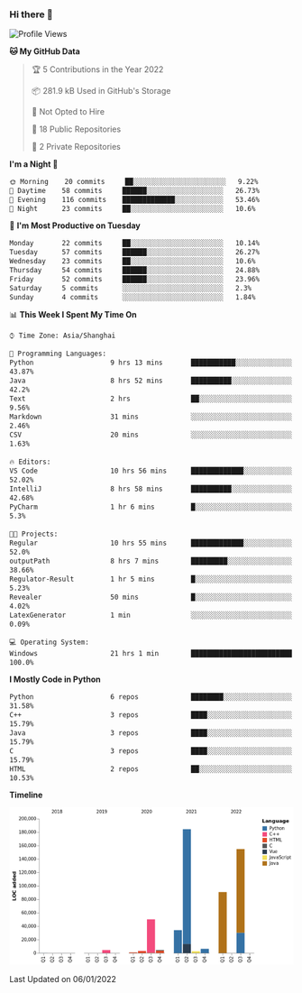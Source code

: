 ### Hi there 👋

<!--START_SECTION:waka-->
![Profile Views](http://img.shields.io/badge/Profile%20Views-0-blue)

**🐱 My GitHub Data** 

> 🏆 5 Contributions in the Year 2022
 > 
> 📦 281.9 kB Used in GitHub's Storage 
 > 
> 🚫 Not Opted to Hire
 > 
> 📜 18 Public Repositories 
 > 
> 🔑 2 Private Repositories  
 > 
**I'm a Night 🦉** 

```text
🌞 Morning    20 commits     ██░░░░░░░░░░░░░░░░░░░░░░░   9.22% 
🌆 Daytime    58 commits     ██████░░░░░░░░░░░░░░░░░░░   26.73% 
🌃 Evening    116 commits    █████████████░░░░░░░░░░░░   53.46% 
🌙 Night      23 commits     ██░░░░░░░░░░░░░░░░░░░░░░░   10.6%

```
📅 **I'm Most Productive on Tuesday** 

```text
Monday       22 commits     ██░░░░░░░░░░░░░░░░░░░░░░░   10.14% 
Tuesday      57 commits     ██████░░░░░░░░░░░░░░░░░░░   26.27% 
Wednesday    23 commits     ██░░░░░░░░░░░░░░░░░░░░░░░   10.6% 
Thursday     54 commits     ██████░░░░░░░░░░░░░░░░░░░   24.88% 
Friday       52 commits     ██████░░░░░░░░░░░░░░░░░░░   23.96% 
Saturday     5 commits      ░░░░░░░░░░░░░░░░░░░░░░░░░   2.3% 
Sunday       4 commits      ░░░░░░░░░░░░░░░░░░░░░░░░░   1.84%

```


📊 **This Week I Spent My Time On** 

```text
⌚︎ Time Zone: Asia/Shanghai

💬 Programming Languages: 
Python                   9 hrs 13 mins       ███████████░░░░░░░░░░░░░░   43.87% 
Java                     8 hrs 52 mins       ██████████░░░░░░░░░░░░░░░   42.2% 
Text                     2 hrs               ██░░░░░░░░░░░░░░░░░░░░░░░   9.56% 
Markdown                 31 mins             ░░░░░░░░░░░░░░░░░░░░░░░░░   2.46% 
CSV                      20 mins             ░░░░░░░░░░░░░░░░░░░░░░░░░   1.63%

🔥 Editors: 
VS Code                  10 hrs 56 mins      █████████████░░░░░░░░░░░░   52.02% 
IntelliJ                 8 hrs 58 mins       ██████████░░░░░░░░░░░░░░░   42.68% 
PyCharm                  1 hr 6 mins         █░░░░░░░░░░░░░░░░░░░░░░░░   5.3%

🐱‍💻 Projects: 
Regular                  10 hrs 55 mins      █████████████░░░░░░░░░░░░   52.0% 
outputPath               8 hrs 7 mins        █████████░░░░░░░░░░░░░░░░   38.66% 
Regulator-Result         1 hr 5 mins         █░░░░░░░░░░░░░░░░░░░░░░░░   5.23% 
Revealer                 50 mins             █░░░░░░░░░░░░░░░░░░░░░░░░   4.02% 
LatexGenerator           1 min               ░░░░░░░░░░░░░░░░░░░░░░░░░   0.09%

💻 Operating System: 
Windows                  21 hrs 1 min        █████████████████████████   100.0%

```

**I Mostly Code in Python** 

```text
Python                   6 repos             ████████░░░░░░░░░░░░░░░░░   31.58% 
C++                      3 repos             ████░░░░░░░░░░░░░░░░░░░░░   15.79% 
Java                     3 repos             ████░░░░░░░░░░░░░░░░░░░░░   15.79% 
C                        3 repos             ████░░░░░░░░░░░░░░░░░░░░░   15.79% 
HTML                     2 repos             ██░░░░░░░░░░░░░░░░░░░░░░░   10.53%

```


**Timeline**

![Chart not found](https://raw.githubusercontent.com/SuperMaxine/SuperMaxine/main/charts/bar_graph.png) 


 Last Updated on 06/01/2022
<!--END_SECTION:waka-->

<!--
**SuperMaxine/SuperMaxine** is a ✨ _special_ ✨ repository because its `README.md` (this file) appears on your GitHub profile.

Here are some ideas to get you started:

- 🔭 I’m currently working on ...
- 🌱 I’m currently learning ...
- 👯 I’m looking to collaborate on ...
- 🤔 I’m looking for help with ...
- 💬 Ask me about ...
- 📫 How to reach me: ...
- 😄 Pronouns: ...
- ⚡ Fun fact: ...
-->

